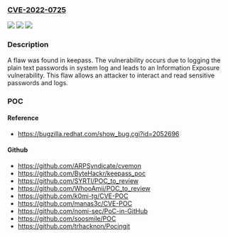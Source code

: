 ### [CVE-2022-0725](https://cve.mitre.org/cgi-bin/cvename.cgi?name=CVE-2022-0725)
![](https://img.shields.io/static/v1?label=Product&message=keepass&color=blue)
![](https://img.shields.io/static/v1?label=Version&message=%3D%20no%20fix%20available%20&color=brighgreen)
![](https://img.shields.io/static/v1?label=Vulnerability&message=CWE-200&color=brighgreen)

### Description

A flaw was found in keepass. The vulnerability occurs due to logging the plain text passwords in system log and leads to an Information Exposure vulnerability. This flaw allows an attacker to interact and read sensitive passwords and logs.

### POC

#### Reference
- https://bugzilla.redhat.com/show_bug.cgi?id=2052696

#### Github
- https://github.com/ARPSyndicate/cvemon
- https://github.com/ByteHackr/keepass_poc
- https://github.com/SYRTI/POC_to_review
- https://github.com/WhooAmii/POC_to_review
- https://github.com/k0mi-tg/CVE-POC
- https://github.com/manas3c/CVE-POC
- https://github.com/nomi-sec/PoC-in-GitHub
- https://github.com/soosmile/POC
- https://github.com/trhacknon/Pocingit

